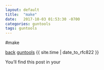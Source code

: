 ```yaml
---
layout: default
title:  "make"
date:   2017-10-03 01:53:30 -0700
categories: guntools
tags: guntools
---
```

#make

[back](./)
[guntools](guntools/2017-10-04-index.md)
{{ site.time | date_to_rfc822 }}

You’ll find this post in your

